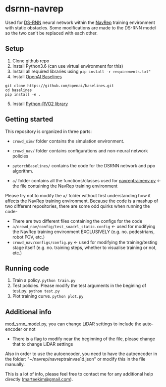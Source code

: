 # dsrnn-navrep
Used for [DS-RNN](https://github.com/Shuijing725/CrowdNav_DSRNN) neural network within the [NavRep](https://github.com/ethz-asl/navrep) training environment with static obstacles.
Some modifications are made to the DS-RNN model so the two can't be replaced with each other.

## Setup

1. Clone github repo
2. Install Python3.6 (can use virtual environment for this)
3. Install all required libraries using 
```pip install -r requirements.txt"```
4. Install [OpenAI Baselines](https://github.com/openai/baselines#installation)
```
git clone https://github.com/openai/baselines.git
cd baselines
pip install -e .
```
5. Install [Python-RVO2 library](https://github.com/sybrenstuvel/Python-RVO2)

## Getting started
This repository is organized in three parts:

- `crowd_sim/` folder contains the simulation environment.

- `crowd_nav/` folder contains configurations and non-neural network policies

- `pytorchBaselines/` contains the code for the DSRNN network and ppo algorithm.

- `a/` folder contains all the functions/classes used for [navreptrainenv.py](crowd_sim/envs/navreptrainenv.py) <- the file containing the NavRep training environment

Please try not to modify the `a/` folder without first understanding how it affects the NavRep training environment. Because the code is a mashup of two different repositories, there are some odd quirks when running the code-
- There are two different files containing the configs for the code
- `a/crowd_nav/config/test_soadrl_static.config` <- used for modifying the NavRep training environment EXCLUSIVELY (e.g. no. pedestrians, robot FOV, etc.)
- `crowd_nav/configs/config.py` <- used for modifying the training/testing stage itself (e.g. no. training steps, whether to visualise training or not, etc.)


## Running code
1. Train a policy.
```python train.py ```
2. Test policies.
Please modify the test arguments in the begining of test.py.
```python test.py ```
3. Plot training curve.
```python plot.py ```

## Additional info
[mod_srnn_model.py](pytorchBaselines/a2c_ppo_acktr/mod_srnn_model.py), you can change LiDAR settings to include the auto-encoder or not
- There is a flag to modify near the beginning of the file, please change that to change LiDAR settings

Also in order to use the autoencoder, you need to have the autoencoder in the folder: "~/navrep/navreptrainvae1d.json" or modify this in the file manually.



This is a lot of info, please feel free to contact me for any additional help directly (marteekim@gmail.com).
